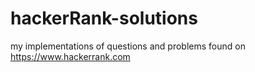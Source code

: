# hackerRank-solutions
my implementations of questions and problems found on https://www.hackerrank.com
